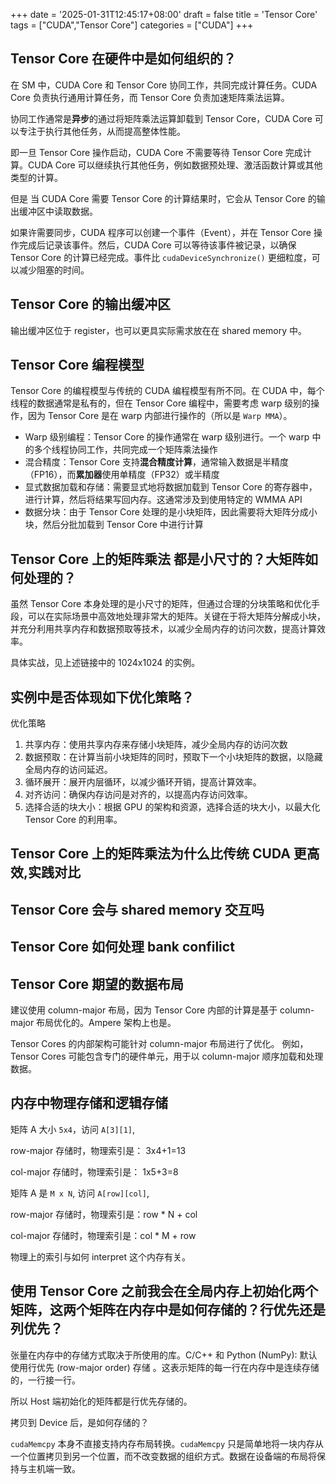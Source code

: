 +++
date = '2025-01-31T12:45:17+08:00'
draft = false
title = 'Tensor Core'
tags = ["CUDA","Tensor Core"]
categories = ["CUDA"]
+++


## Tensor Core 在硬件中是如何组织的？


在 SM 中，CUDA Core 和 Tensor Core 协同工作，共同完成计算任务。CUDA Core 负责执行通用计算任务，而 Tensor Core 负责加速矩阵乘法运算。

协同工作通常是**异步**的通过将矩阵乘法运算卸载到 Tensor Core，CUDA Core 可以专注于执行其他任务，从而提高整体性能。

即一旦 Tensor Core 操作启动，CUDA Core 不需要等待 Tensor Core 完成计算。CUDA Core 可以继续执行其他任务，例如数据预处理、激活函数计算或其他类型的计算。

但是 当 CUDA Core 需要 Tensor Core 的计算结果时，它会从 Tensor Core 的输出缓冲区中读取数据。

如果许需要同步，CUDA 程序可以创建一个事件（Event），并在 Tensor Core 操作完成后记录该事件。然后，CUDA Core 可以等待该事件被记录，以确保 Tensor Core 的计算已经完成。事件比 `cudaDeviceSynchronize()` 更细粒度，可以减少阻塞的时间。


## Tensor Core 的输出缓冲区

输出缓冲区位于 register，也可以更具实际需求放在在 shared memory 中。


## Tensor Core 编程模型

Tensor Core 的编程模型与传统的 CUDA 编程模型有所不同。在 CUDA 中，每个线程的数据通常是私有的，但在 Tensor Core 编程中，需要考虑 warp 级别的操作，因为 Tensor Core 是在 warp 内部进行操作的（所以是 `Warp MMA`）。

- Warp 级别编程：Tensor Core 的操作通常在 warp 级别进行。一个 warp 中的多个线程协同工作，共同完成一个矩阵乘法操作 
- 混合精度：Tensor Core 支持**混合精度计算**，通常输入数据是半精度（FP16），而**累加器**使用单精度（FP32）或半精度
- 显式数据加载和存储：需要显式地将数据加载到 Tensor Core 的寄存器中，进行计算，然后将结果写回内存。这通常涉及到使用特定的 WMMA API
- 数据分块：由于 Tensor Core 处理的是小块矩阵，因此需要将大矩阵分成小块，然后分批加载到 Tensor Core 中进行计算


## Tensor Core 上的矩阵乘法 都是小尺寸的？大矩阵如何处理的？

虽然 Tensor Core 本身处理的是小尺寸的矩阵，但通过合理的分块策略和优化手段，可以在实际场景中高效地处理非常大的矩阵。关键在于将大矩阵分解成小块，并充分利用共享内存和数据预取等技术，以减少全局内存的访问次数，提高计算效率。

具体实战，见上述链接中的 1024x1024 的实例。


## 实例中是否体现如下优化策略？

优化策略

1. 共享内存：使用共享内存来存储小块矩阵，减少全局内存的访问次数 
2. 数据预取：在计算当前小块矩阵的同时，预取下一个小块矩阵的数据，以隐藏全局内存的访问延迟。
3. 循环展开：展开内层循环，以减少循环开销，提高计算效率。
4. 对齐访问：确保内存访问是对齐的，以提高内存访问效率。
5. 选择合适的块大小：根据 GPU 的架构和资源，选择合适的块大小，以最大化 Tensor Core 的利用率。


## Tensor Core 上的矩阵乘法为什么比传统 CUDA 更高效,实践对比
## Tensor Core 会与 shared memory 交互吗
## Tensor Core 如何处理 bank confilict


## Tensor Core 期望的数据布局

建议使用 column-major 布局，因为 Tensor Core 内部的计算是基于 column-major 布局优化的。Ampere 架构上也是。

Tensor Cores 的内部架构可能针对 column-major 布局进行了优化。 例如，Tensor Cores 可能包含专门的硬件单元，用于以 column-major 顺序加载和处理数据。


## 内存中物理存储和逻辑存储

矩阵 A 大小 `5x4`，访问 `A[3][1]`, 

row-major 存储时，物理索引是： 3x4+1=13

col-major 存储时，物理索引是： 1x5+3=8


矩阵 A 是 `M x N`, 访问 `A[row][col]`,

row-major 存储时，物理索引是：row * N + col

col-major 存储时，物理索引是：col * M + row

物理上的索引与如何 interpret 这个内存有关。


## 使用 Tensor Core 之前我会在全局内存上初始化两个矩阵，这两个矩阵在内存中是如何存储的？行优先还是列优先？

张量在内存中的存储方式取决于所使用的库。C/C++ 和 Python (NumPy): 默认使用行优先 (row-major order) 存储 。这表示矩阵的每一行在内存中是连续存储的，一行接一行。

所以 Host 端初始化的矩阵都是行优先存储的。

拷贝到 Device 后，是如何存储的？

`cudaMemcpy` 本身不直接支持内存布局转换。`cudaMemcpy` 只是简单地将一块内存从一个位置拷贝到另一个位置，而不改变数据的组织方式。数据在设备端的布局将保持与主机端一致。

